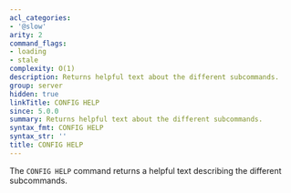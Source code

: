 ```yaml
---
acl_categories:
- '@slow'
arity: 2
command_flags:
- loading
- stale
complexity: O(1)
description: Returns helpful text about the different subcommands.
group: server
hidden: true
linkTitle: CONFIG HELP
since: 5.0.0
summary: Returns helpful text about the different subcommands.
syntax_fmt: CONFIG HELP
syntax_str: ''
title: CONFIG HELP
---
```

The `CONFIG HELP` command returns a helpful text describing the different subcommands.
